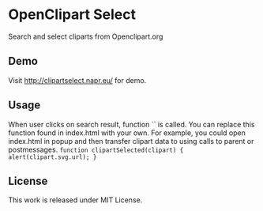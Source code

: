 # OpenClipart Select
Search and select cliparts from Openclipart.org

## Demo
Visit http://clipartselect.napr.eu/ for demo.

## Usage
When user clicks on search result, function `` is called. You can replace this function found in index.html with your own. For example, you could open index.html in popup and then transfer clipart data to using calls to parent or postmessages.
`
function clipartSelected(clipart) {
            alert(clipart.svg.url);
        }
`
## License
This work is released under MIT License.
